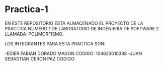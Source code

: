 # Practica-1
EN ESTE REPOSITORIO ESTA ALMACENADO EL PROYECTO DE LA PRACTICA NUMERO 1 DE LABORATORIO
DE INGENIERIA DE SOFTWARE 2 LLAMADA: POLIMORFISMO.

LOS INTEGRANTES PARA ESTA PRACTICA SON:

  -EDIER FABIAN DORADO MAGON            CODIGO: 104623010338
  -JUAN SEBASTIAN CERON PAZ             CODIGO: 
